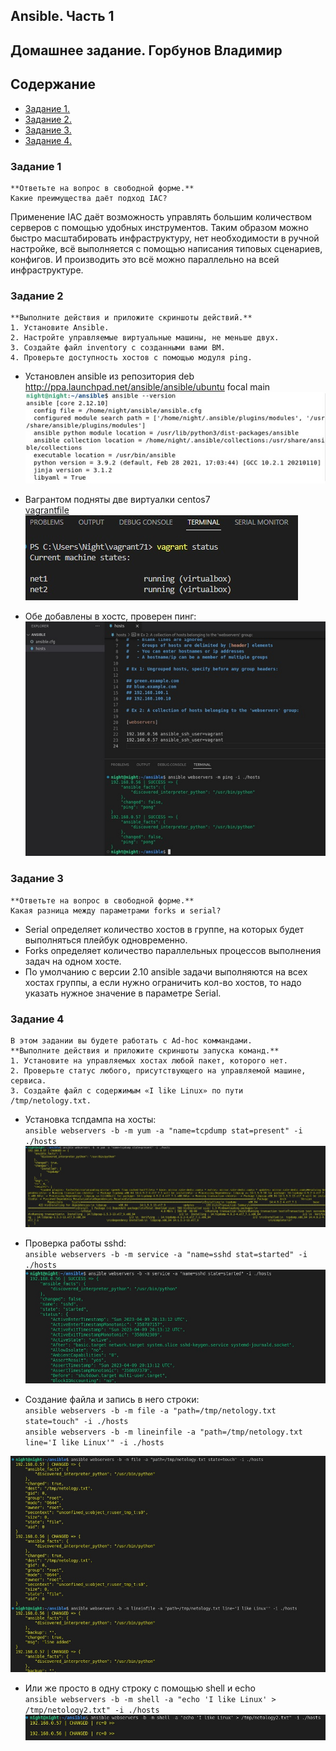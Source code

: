 ## Ansible. Часть 1
## Домашнее задание. Горбунов Владимир

## Содержание

- [Задание 1. ](#задание-1)
- [Задание 2. ](#задание-2)  
- [Задание 3. ](#задание-3) 
- [Задание 4. ](#задание-4) 

### Задание 1

```
**Ответьте на вопрос в свободной форме.**
Какие преимущества даёт подход IAC?
```

Применение IAC даёт возможность управлять большим количеством серверов с помощью удобных инструментов. Таким образом можно быстро масштабировать инфраструктуру, нет необходимости в ручной настройке, всё выполняется с помощью написания типовых сценариев, конфигов. И производить это всё можно параллельно на всей инфраструктуре. 

### Задание 2 

```
**Выполните действия и приложите скриншоты действий.**
1. Установите Ansible.
2. Настройте управляемые виртуальные машины, не меньше двух.
3. Создайте файл inventory с созданными вами ВМ.
4. Проверьте доступность хостов с помощью модуля ping.
``` 
- Установлен ansible из репозитория deb http://ppa.launchpad.net/ansible/ansible/ubuntu focal main  
![](./img/task2-1.jpg)

- Вагрантом подняты две виртуалки centos7  
[vagrantfile](./vagrantfile)  
![](./img/task2-2.jpg)

- Обе добавлены в хостс, проверен пинг:  
![](./img/task2-3.jpg)  

### Задание 3 

```
**Ответьте на вопрос в свободной форме.**
Какая разница между параметрами forks и serial? 

```
- Serial определяет количество хостов в группе, на которых будет выполняться плейбук одновременно.
- Forks определяет количество параллельных процессов выполнения задач на одном хосте.
- По умолчанию c версии 2.10 ansible задачи выполняются на всех хостах группы, а если нужно ограничить кол-во хостов, то надо указать нужное значение в параметре Serial. 


### Задание 4 

```
В этом задании вы будете работать с Ad-hoc коммандами.
**Выполните действия и приложите скриншоты запуска команд.**
1. Установите на управляемых хостах любой пакет, которого нет.
2. Проверьте статус любого, присутствующего на управляемой машине, сервиса. 
3. Создайте файл с содержимым «I like Linux» по пути /tmp/netology.txt.
``` 
- Установка тспдампа на хосты:  
`ansible webservers -b -m yum -a "name=tcpdump stat=present" -i ./hosts`  
![](./img/task4-1.jpg)

- Проверка работы sshd:  
`ansible webservers -b -m service -a "name=sshd stat=started" -i ./hosts`  
![](./img/task4-2.jpg)

- Создание файла и запись в него строки:  
`ansible webservers -b -m file -a "path=/tmp/netology.txt state=touch" -i ./hosts`  
`ansible webservers -b -m lineinfile -a "path=/tmp/netology.txt line='I like Linux'" -i ./hosts`  

![](./img/task4-3.jpg)

- Или же просто в одну строку с помощью shell и echo  
`ansible webservers -b -m shell -a "echo 'I like Linux' > /tmp/netology2.txt" -i ./hosts`  
![](./img/task4-4.jpg)





